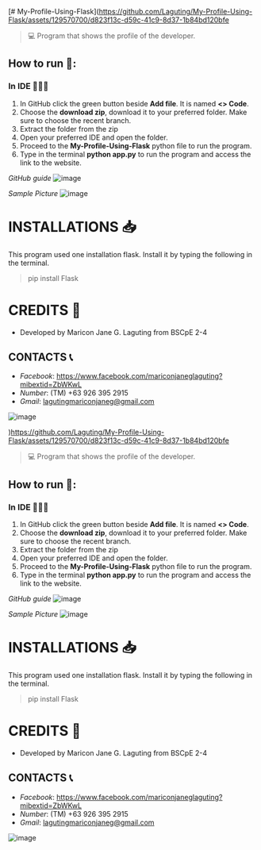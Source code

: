 [# My-Profile-Using-Flask](https://github.com/Laguting/My-Profile-Using-Flask/assets/129570700/d823f13c-d59c-41c9-8d37-1b84bd120bfe
> 💻 Program that shows the profile of the developer.

## How to run 📝:
### In IDE 👩🏻‍💻
1. In GitHub click the green button beside **Add file**. It is named **<> Code**.
2. Choose the **download zip**, download it to your preferred folder. Make sure to choose the recent branch.
3. Extract the folder from the zip
4. Open your preferred IDE and open the folder.
5. Proceed to the **My-Profile-Using-Flask** python file to run the program.
6. Type in the terminal **python app.py** to run the program and access the link to the website.

*GitHub guide*
![image](https://github.com/Laguting/CTA_Contact-Tracing-App_HYGIEIA/assets/129570700/85f17265-12ef-4f33-b239-01ca3d4cb84a)

*Sample Picture*
![image](https://github.com/Laguting/My-Profile-Using-Flask/assets/129570700/b906c92c-1bef-41d1-b2dd-8806a4c04ff7)

# INSTALLATIONS 📥
This program used one installation flask. Install it by typing the following in the terminal.
> pip install Flask

# CREDITS 👩
- Developed by Maricon Jane G. Laguting from BSCpE 2-4
  
## CONTACTS 📞
- *Facebook*: https://www.facebook.com/mariconjaneglaguting?mibextid=ZbWKwL
- *Number*: (TM) +63 926 395 2915
- *Gmail*: lagutingmariconjaneg@gmail.com

![image](https://github.com/Laguting/My-Profile-Using-Flask/assets/129570700/b0b50608-27f8-4fdd-8066-1a1aa746851f)

)https://github.com/Laguting/My-Profile-Using-Flask/assets/129570700/d823f13c-d59c-41c9-8d37-1b84bd120bfe
> 💻 Program that shows the profile of the developer.

## How to run 📝:
### In IDE 👩🏻‍💻
1. In GitHub click the green button beside **Add file**. It is named **<> Code**.
2. Choose the **download zip**, download it to your preferred folder. Make sure to choose the recent branch.
3. Extract the folder from the zip
4. Open your preferred IDE and open the folder.
5. Proceed to the **My-Profile-Using-Flask** python file to run the program.
6. Type in the terminal **python app.py** to run the program and access the link to the website.

*GitHub guide*
![image](https://github.com/Laguting/CTA_Contact-Tracing-App_HYGIEIA/assets/129570700/85f17265-12ef-4f33-b239-01ca3d4cb84a)

*Sample Picture*
![image](https://github.com/Laguting/My-Profile-Using-Flask/assets/129570700/b906c92c-1bef-41d1-b2dd-8806a4c04ff7)

# INSTALLATIONS 📥
This program used one installation flask. Install it by typing the following in the terminal.
> pip install Flask

# CREDITS 👩
- Developed by Maricon Jane G. Laguting from BSCpE 2-4
  
## CONTACTS 📞
- *Facebook*: https://www.facebook.com/mariconjaneglaguting?mibextid=ZbWKwL
- *Number*: (TM) +63 926 395 2915
- *Gmail*: lagutingmariconjaneg@gmail.com

![image](https://github.com/Laguting/My-Profile-Using-Flask/assets/129570700/b0b50608-27f8-4fdd-8066-1a1aa746851f)

